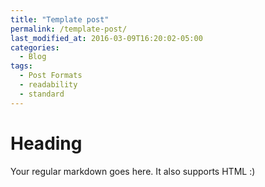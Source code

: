 ```yaml
---
title: "Template post"
permalink: /template-post/
last_modified_at: 2016-03-09T16:20:02-05:00
categories:
  - Blog
tags:
  - Post Formats
  - readability
  - standard
---
```


# Heading

Your regular markdown goes here. It also supports HTML :)
